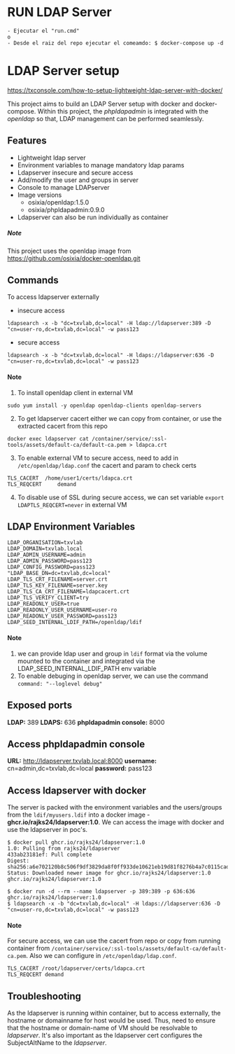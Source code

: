 # RUN LDAP Server
```
- Ejecutar el "run.cmd" 
o 
- Desde el raiz del repo ejecutar el comeamdo: $ docker-compose up -d
```

# LDAP Server setup 
https://txconsole.com/how-to-setup-lightweight-ldap-server-with-docker/

This project aims to build an LDAP Server setup with docker and docker-compose. Within this project, the *phpldapadmin* is integrated with the *openldap* so that, LDAP management can be performed seamlessly.

## Features
- Lightweight ldap server
- Environment variables to manage mandatory ldap params
- Ldapserver insecure and secure access
- Add/modify the user and groups in server
- Console to manage LDAPserver
- Image versions
  - osixia/openldap:1.5.0
  - osixia/phpldapadmin:0.9.0
- Ldapserver can also be run individually as container

##### Note
This project uses the openldap image from https://github.com/osixia/docker-openldap.git

## Commands
To access ldapserver externally
- insecure access
```
ldapsearch -x -b "dc=txvlab,dc=local" -H ldap://ldapserver:389 -D "cn=user-ro,dc=txvlab,dc=local" -w pass123
```
- secure access
```
ldapsearch -x -b "dc=txvlab,dc=local" -H ldaps://ldapserver:636 -D "cn=user-ro,dc=txvlab,dc=local" -w pass123
```

#### Note
1. To install openldap client in external VM
```
sudo yum install -y openldap openldap-clients openldap-servers
```
2. To get ldapserver cacert either we can copy from container, or use the extracted cacert from this repo
```
docker exec ldapserver cat /container/service/:ssl-tools/assets/default-ca/default-ca.pem > ldapca.crt
```
3. To enable external VM to secure access, need to add in `/etc/openldap/ldap.conf` the cacert and param to check certs
```
TLS_CACERT	/home/user1/certs/ldapca.crt
TLS_REQCERT     demand
```
4. To disable use of SSL during secure access, we can set variable `export LDAPTLS_REQCERT=never` in external VM

## LDAP Environment Variables

```
LDAP_ORGANISATION=txvlab
LDAP_DOMAIN=txvlab.local
LDAP_ADMIN_USERNAME=admin
LDAP_ADMIN_PASSWORD=pass123
LDAP_CONFIG_PASSWORD=pass123
"LDAP_BASE_DN=dc=txvlab,dc=local"
LDAP_TLS_CRT_FILENAME=server.crt
LDAP_TLS_KEY_FILENAME=server.key
LDAP_TLS_CA_CRT_FILENAME=ldapcacert.crt
LDAP_TLS_VERIFY_CLIENT=try
LDAP_READONLY_USER=true
LDAP_READONLY_USER_USERNAME=user-ro
LDAP_READONLY_USER_PASSWORD=pass123
LDAP_SEED_INTERNAL_LDIF_PATH=/openldap/ldif
```
#### Note
1. we can provide ldap user and group in `ldif` format via the volume mounted to the container and integrated via the LDAP_SEED_INTERNAL_LDIF_PATH env variable
2. To enable debuging in openldap server, we can use the command `command: "--loglevel debug"`


## Exposed ports

**LDAP:** 389
**LDAPS:** 636
**phpldapadmin console:** 8000

## Access phpldapadmin console

**URL:** http://ldapserver.txvlab.local:8000
**username:** cn=admin,dc=txvlab,dc=local
**password:** pass123

## Access ldapserver with docker
The server is packed with the environment variables and the users/groups from the `ldif/myusers.ldif` into a docker image - **ghcr.io/rajks24/ldapserver:1.0**.
We can access the image with docker and use the ldapserver in poc's.
```
$ docker pull ghcr.io/rajks24/ldapserver:1.0
1.0: Pulling from rajks24/ldapserver
433ab23181ef: Pull complete
Digest: sha256:a6e702120b8c506f9df3829da8f0ff933de10621eb19d81f8276b4a7c0115cad
Status: Downloaded newer image for ghcr.io/rajks24/ldapserver:1.0
ghcr.io/rajks24/ldapserver:1.0

$ docker run -d --rm --name ldapserver -p 389:389 -p 636:636 ghcr.io/rajks24/ldapserver:1.0
$ ldapsearch -x -b "dc=txvlab,dc=local" -H ldaps://ldapserver:636 -D "cn=user-ro,dc=txvlab,dc=local" -w pass123
```

#### Note
For secure access, we can use the cacert from repo or copy from running container from `/container/service/:ssl-tools/assets/default-ca/default-ca.pem`.
Also we can configure in `/etc/openldap/ldap.conf`.
```
TLS_CACERT /root/ldapserver/certs/ldapca.crt
TLS_REQCERT demand
```

## Troubleshooting 
As the ldapserver is running within container, but to access externally, the hostname or domainname for host would be used. Thus, need to ensure that the hostname or domain-name of VM should be resolvable to *ldapserver*. It's also important as the ldapserver cert configures the SubjectAltName to the *ldapserver*.
